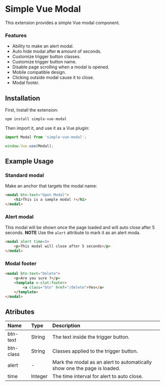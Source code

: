 # Simple Vue Modal
This extension provides a simple Vue modal component.

### Features
* Ability to make an alert modal.
* Auto hide modal after **n** amount of seconds.
* Customize trigger button classes.
* Customize trigger button name.
* Disable page scrolling when a modal is opened.
* Mobile compatible design.
* Clicking outside modal cause it to close.
* Modal footer.


## Installation
First, Install the extension:
```
npm install simple-vue-modal
```

Then import it, and use it as a Vue plugin:
```js
import Modal from 'simple-vue-modal';

window.Vue.use(Modal);
```

## Example Usage

### Standard modal
Make an anchor that targets the modal name:
```html
<modal btn-text="Open Modal">
    <h1>This is a sample modal !</h1>
</modal>
```

### Alert modal
This modal will be shown once the page loaded and will auto close after 5 seconds.
**NOTE** Use the `alert` attribute to mark it as an alert moda.
```html
<modal alert time=5>
    <p>This modal will close after 5 seconds</p>
</modal>
```

### Modal footer
```html
<modal btn-text="Delete">
    <p>Are you sure ?</p>
    <template v-slot:footer>
        <a class="btn" href="/delete">Yes</a>
    </template>
</modal>
```

## Atributes
| Name  | Type  | Description  |
| :------------ | :------------ | :------------ |
| btn-text  |String  | The text inside the trigger button.  |
|  btn-class | String  | Classes applied to the trigger button.  |
| alert  | -  | Mark the modal as an alert to automatically show one the page is loaded.  |
| time  | Integer  | The time interval for alert to auto close.  |
